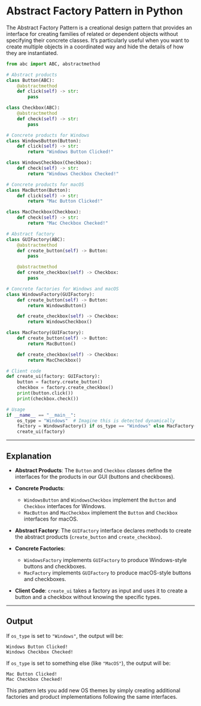 
# Abstract Factory Pattern in Python

The Abstract Factory Pattern is a creational design pattern that provides an interface for creating families of related or dependent objects without specifying their concrete classes. It’s particularly useful when you want to create multiple objects in a coordinated way and hide the details of how they are instantiated.
 
```python
from abc import ABC, abstractmethod

# Abstract products
class Button(ABC):
    @abstractmethod
    def click(self) -> str:
        pass

class Checkbox(ABC):
    @abstractmethod
    def check(self) -> str:
        pass

# Concrete products for Windows
class WindowsButton(Button):
    def click(self) -> str:
        return "Windows Button Clicked!"

class WindowsCheckbox(Checkbox):
    def check(self) -> str:
        return "Windows Checkbox Checked!"

# Concrete products for macOS
class MacButton(Button):
    def click(self) -> str:
        return "Mac Button Clicked!"

class MacCheckbox(Checkbox):
    def check(self) -> str:
        return "Mac Checkbox Checked!"

# Abstract factory
class GUIFactory(ABC):
    @abstractmethod
    def create_button(self) -> Button:
        pass

    @abstractmethod
    def create_checkbox(self) -> Checkbox:
        pass

# Concrete factories for Windows and macOS
class WindowsFactory(GUIFactory):
    def create_button(self) -> Button:
        return WindowsButton()

    def create_checkbox(self) -> Checkbox:
        return WindowsCheckbox()

class MacFactory(GUIFactory):
    def create_button(self) -> Button:
        return MacButton()

    def create_checkbox(self) -> Checkbox:
        return MacCheckbox()

# Client code
def create_ui(factory: GUIFactory):
    button = factory.create_button()
    checkbox = factory.create_checkbox()
    print(button.click())
    print(checkbox.check())

# Usage
if __name__ == "__main__":
    os_type = "Windows"  # Imagine this is detected dynamically
    factory = WindowsFactory() if os_type == "Windows" else MacFactory()
    create_ui(factory)
```

---

## Explanation

- **Abstract Products**: The `Button` and `Checkbox` classes define the interfaces for the products in our GUI (buttons and checkboxes).
  
- **Concrete Products**: 
  - `WindowsButton` and `WindowsCheckbox` implement the `Button` and `Checkbox` interfaces for Windows.
  - `MacButton` and `MacCheckbox` implement the `Button` and `Checkbox` interfaces for macOS.

- **Abstract Factory**: The `GUIFactory` interface declares methods to create the abstract products (`create_button` and `create_checkbox`).

- **Concrete Factories**: 
  - `WindowsFactory` implements `GUIFactory` to produce Windows-style buttons and checkboxes.
  - `MacFactory` implements `GUIFactory` to produce macOS-style buttons and checkboxes.

- **Client Code**: `create_ui` takes a factory as input and uses it to create a button and a checkbox without knowing the specific types.

---

## Output

If `os_type` is set to `"Windows"`, the output will be:

```
Windows Button Clicked!
Windows Checkbox Checked!
```

If `os_type` is set to something else (like `"MacOS"`), the output will be:

```
Mac Button Clicked!
Mac Checkbox Checked!
```

This pattern lets you add new OS themes by simply creating additional factories and product implementations following the same interfaces.